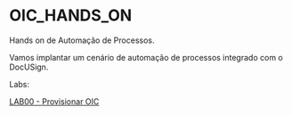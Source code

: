 # OIC_HANDS_ON

Hands on de Automação de Processos.

Vamos implantar um cenário de automação de processos integrado com o DocUSign.

Labs:

[LAB00 - Provisionar OIC](https://github.com/vhakamine/OIC_HANDS_ON/blob/main/Lab00/Lab00_provisionarOIC_manual.md)
